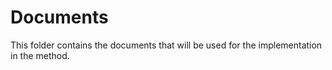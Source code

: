 # Documents
This folder contains the documents that will be used for the implementation in the method.
